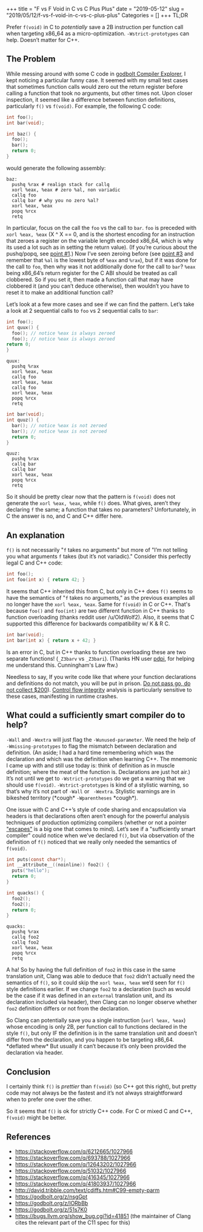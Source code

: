 +++
title = "F vs F Void in C vs C Plus Plus"
date = "2019-05-12"
slug = "2019/05/12/f-vs-f-void-in-c-vs-c-plus-plus"
Categories = []
+++
TL;DR

Prefer `f(void)` in C to *potentially* save a 2B instruction per function call
when targeting x86_64 as a micro-optimization. `-Wstrict-prototypes` can help.
Doesn’t matter for C++.

## The Problem

While messing around with some C code in
[godbolt Compiler Explorer](http://godbolt.org),
I kept noticing a particular funny case.  It seemed with my small test cases
that sometimes function calls would zero out the return register before calling
a function that took no arguments, but other times not.  Upon closer
inspection, it seemed like a difference between function definitions,
particularly `f()` vs `f(void)`.  For example, the following C code:

```c
int foo();
int bar(void);

int baz() {
  foo();
  bar();
  return 0;
}
```
would generate the following assembly:
```gas
baz:
  pushq %rax # realign stack for callq
  xorl %eax, %eax # zero %al, non variadic
  callq foo
  callq bar # why you no zero %al?
  xorl %eax, %eax
  popq %rcx
  retq
```
In particular, focus on the call the `foo` vs the call to `bar`.  `foo` is
preceded with `xorl %eax, %eax` (X ^ X == 0, and is the shortest encoding for
an instruction that zeroes a register on the variable length encoded x86_64,
which is why its used a lot such as in setting the return value).  (If you’re
curious about the pushq/popq, see
[point #1](/blog/2014/04/18/lets-write-some-x86-64/).)
Now I’ve seen zeroing before (see
[point #3](/blog/2014/04/18/lets-write-some-x86-64/)
and remember that `%al` is the lowest byte of `%eax` and `%rax`), but if it was
done for the call to `foo`, then why was it not additionally done for the call
to `bar`? `%eax` being x86_64’s return register for the C ABI should be treated
as call clobbered.  So if you set it, then made a function call that may have
clobbered it (and you can’t deduce otherwise), then wouldn’t you have to reset
it to make an additional function call?

Let’s look at a few more cases and see if we can find the pattern.  Let’s take
a look at 2 sequential calls to `foo` vs 2 sequential calls to `bar`:
```c
int foo();
int quux() {
  foo(); // notice %eax is always zeroed
  foo(); // notice %eax is always zeroed
return 0;
}
```
```gas
quux:
  pushq %rax
  xorl %eax, %eax
  callq foo
  xorl %eax, %eax
  callq foo
  xorl %eax, %eax
  popq %rcx
  retq
```
```c
int bar(void);
int quuz() {
  bar(); // notice %eax is not zeroed
  bar(); // notice %eax is not zeroed
  return 0;
}
```
```gas
quuz:
  pushq %rax
  callq bar
  callq bar
  xorl %eax, %eax
  popq %rcx
  retq
```

So it should be pretty clear now that the pattern is `f(void)` does not
generate the `xorl %eax, %eax`, while `f()` does.  What gives, aren’t they
declaring `f` the same; a function that takes no parameters?  Unfortunately, in
C the answer is no, and C and C++ differ here.

## An explanation

`f()` is not necessarily "`f` takes no arguments" but more of "I’m not telling
you what arguments `f` takes (but it’s not variadic)."  Consider this perfectly
legal C and C++ code:
```c
int foo();
int foo(int x) { return 42; }
```
It seems that C++ inherited this from C, but only in C++ does `f()` seems to
have the semantics of "`f` takes no arguments," as the previous examples all no
longer have the `xorl %eax, %eax`.  Same for `f(void)` in C or C++. That's
because `foo()` and `foo(int)` are two different function in C++ thanks to
function overloading (thanks reddit user /u/OldWolf2). Also, it seems that C
supported this difference for backwards compatibility w/ K & R C.

```c
int bar(void);
int bar(int x) { return x + 42; }
```
Is an error in C, but in C++ thanks to function overloading these are two
separate functions! (`_Z3barv` vs `_Z3bari`). (Thanks HN user
[pdpi](https://news.ycombinator.com/item?id=19895079), for helping me
understand this. Cunningham's Law ftw.)

Needless to say, If you write code like that where your function declarations
and definitions do not match, you will be put in prison.
[Do not pass go, do not collect $200](https://youtu.be/D2ydY5sBnIg?t=97)).
[Control flow integrity](https://clang.llvm.org/docs/ControlFlowIntegrity.html)
analysis is particularly sensitive to these cases, manifesting in runtime
crashes.

## What could a sufficiently smart compiler do to help?

`-Wall` and `-Wextra` will just flag the `-Wunused-parameter`.  We need the
help of `-Wmissing-prototypes` to flag the mismatch between declaration and
definition. (An aside; I had a hard time remembering which was the declaration
and which was the definition when learning C++.  The mnemonic I came up with
and still use today is: think of definition as in muscle definition; where the
meat of the function is.  Declarations are just hot air.)  It’s not until we
get to `-Wstrict-prototypes` do we get a warning that we should use `f(void)`.
`-Wstrict-prototypes` is kind of a stylistic warning, so that’s why it’s not
part of `-Wall` or ` -Wextra`.  Stylistic warnings are in bikeshed territory
(\*cough\* `-Wparentheses` \*cough\*).

One issue with C and C++’s style of code sharing and encapsulation via headers
is that declarations often aren’t enough for the powerful analysis techniques
of production optimizing compilers (whether or not a pointer
["escapes"](https://jonasdevlieghere.com/escape-analysis-capture-tracking-in-llvm/)
is a big one that comes to mind).  Let’s see if a "sufficiently smart compiler"
could notice when we’ve declared `f()`, but via observation of the definition
of `f()` noticed that we really only needed the semantics of `f(void)`.

```c
int puts(const char*);
int __attribute__((noinline)) foo2() {
  puts("hello");
  return 0;
}

int quacks() {
  foo2();
  foo2();
  return 0;
}
```
```gas
quacks:
  pushq %rax
  callq foo2
  callq foo2
  xorl %eax, %eax
  popq %rcx
  retq
```

A ha! So by having the full definition of `foo2` in this case in the same
translation unit, Clang was able to deduce that `foo2` didn’t actually need the
semantics of `f()`, so it could skip the `xorl %eax, %eax` we’d seen for `f()`
style definitions earlier.  If we change `foo2` to a declaration (such as would
be the case if it was defined in an `external` translation unit, and its
declaration included via header), then Clang can no longer observe whether
`foo2` definition differs or not from the declaration.

So Clang can potentially save you a single instruction (`xorl %eax, %eax`)
whose encoding is only 2B, per function call to functions declared in the style
`f()`, but only IF the definition is in the same translation unit and doesn’t
differ from the declaration, and you happen to be targeting x86_64. \*deflated
whew\* But usually it can’t because it’s only been provided the declaration via
header.

## Conclusion

I certainly think `f()` is *prettier* than `f(void)` (so C++ got this right),
but pretty code may not always be the fastest and it’s not always
straightforward when to prefer one over the other.

So it seems that `f()` is ok for strictly C++ code.  For C or mixed C and C++,
`f(void)` might be better.

## References

- https://stackoverflow.com/q/6212665/1027966
- https://stackoverflow.com/q/693788/1027966
- https://stackoverflow.com/q/12643202/1027966
- https://stackoverflow.com/q/51032/1027966
- https://stackoverflow.com/q/416345/1027966
- https://stackoverflow.com/q/41803937/1027966
- http://david.tribble.com/text/cdiffs.htm#C99-empty-parm
- https://godbolt.org/z/nsgGpt
- https://godbolt.org/z/IORbBb
- https://godbolt.org/z/51s7K0
- https://bugs.llvm.org/show_bug.cgi?id=41851 (the maintainer of Clang cites
the relevant part of the C11 spec for this)

